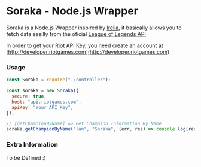 # Soraka - Node.js Wrapper

Soraka is a Node.js Wrapper inspired by [Irelia](https://github.com/perezpaya/irelia), it basically allows you to fetch data easilly from the oficial [League of Legends API](http://developer.riotgames.com)

In order to get your Riot API Key, you need create an account at [http://developer.riotgames.com](http://developer.riotgames.com)

### Usage

```javascript
const Soraka = require("./controller");

const soraka = new Soraka({
  secure: true,
  host: "api.riotgames.com",
  apiKey: "Your API Key",
});

// [getChampionByName] => Get Champion Information By Name
soraka.getChampionByName("lan", "Soraka", (err, res) => console.log(res));
```

### Extra Information

To be Defined :)
